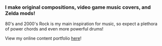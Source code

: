 ### I make original compositions, video game music covers, and Zelda mods!
80's and 2000's Rock is my main inspiration for music, so expect a plethora of power chords and even more powerful drums!

View my online content portfolio [here](https://iruka-wolf.github.io/)!

<!---
Iruka-Wolf/Iruka-Wolf is a ✨ special ✨ repository because its `README.md` (this file) appears on your GitHub profile.
You can click the Preview link to take a look at your changes.
--->
